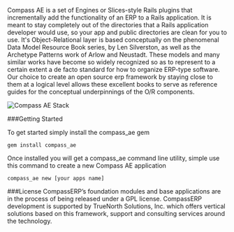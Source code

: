 Compass AE is a set of Engines or Slices-style Rails plugins that incrementally add the functionality of an ERP to a Rails application.
It is meant to stay completely out of the directories that a Rails application developer would use, so your app and public directories are clean for you to use.
It's Object-Relational layer is based conceptually on the phenomenal Data Model Resource Book series, by Len Silverston, as well as the Archetype Patterns work of Arlow and Neustadt. These models and many similar works have become so widely recognized so as to represent to a certain extent a de facto standard for how to organize ERP-type software. Our choice to create an open source erp framework by staying close to them at a logical level allows these excellent books to serve as reference guides for the conceptual underpinnings of the O/R components.

![Compass AE Stack](http://www.tnsolutionsinc.com/sites/site-2/themes/krisnatale/images/erp2-stack-900-2-small.png?1327693367)

###Getting Started

To get started simply install the compass_ae gem

    gem install compass_ae
    
Once installed you will get a compass_ae command line utility, simple use this command to create a new Compass AE application

    compass_ae new [your apps name]

###License
CompassERP’s foundation modules and base applications are in the process of being released under a GPL license. CompassERP development is supported by TrueNorth Solutions, Inc. which offers vertical solutions based on this framework, support and consulting services around the technology.

